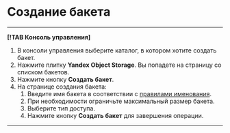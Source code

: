 # Создание бакета

---

**[!TAB Консоль управления]**

1. В консоли управления выберите каталог, в котором хотите создать бакет.
1. Нажмите плитку **Yandex Object Storage**.
    Вы попадете на страницу со списком бакетов. 
1. Нажмите кнопку **Создать бакет**.
1. На странице создания бакета:
    1. Введите имя бакета в соответствии с [правилами именования](../../concepts/bucket.md#naming).
    1. При необходимости ограничьте максимальный размер бакета.
    1. Выберите тип доступа.
    1. Нажмите кнопку **Создать бакет** для завершения операции.

---

